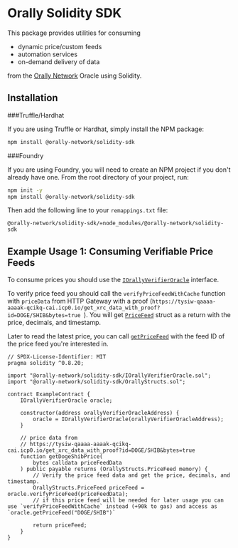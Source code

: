 # Orally Solidity SDK

This package provides utilities for consuming 
- dynamic price/custom feeds
- automation services
- on-demand delivery of data

from the [Orally Network](https://orally.network) Oracle using Solidity. 

## Installation

###Truffle/Hardhat

If you are using Truffle or Hardhat, simply install the NPM package:

```bash
npm install @orally-network/solidity-sdk
```

###Foundry

If you are using Foundry, you will need to create an NPM project if you don't already have one.
From the root directory of your project, run:

```bash
npm init -y
npm install @orally-network/solidity-sdk
```

Then add the following line to your `remappings.txt` file:

```text
@orally-network/solidity-sdk/=node_modules/@orally-network/solidity-sdk
```

## Example Usage 1: Consuming Verifiable Price Feeds

To consume prices you should use the [`IOrallyVerifierOracle`](IOrallyVerifierOracle.sol) interface. 

To verify price feed you should call the `verifyPriceFeedWithCache` function with `priceData` from HTTP Gateway with a proof (`https://tysiw-qaaaa-aaaak-qcikq-cai.icp0.io/get_xrc_data_with_proof?id=DOGE/SHIB&bytes=true
`). You will get [`PriceFeed`](OrallyStructs.sol) struct as a return with the price, decimals, and timestamp.

Later to read the latest price, you can call [`getPriceFeed`](IOrallyVerifierOracle.sol) with the feed ID of the price feed you're interested in. 

```solidity
// SPDX-License-Identifier: MIT
pragma solidity ^0.8.20;

import "@orally-network/solidity-sdk/IOrallyVerifierOracle.sol";
import "@orally-network/solidity-sdk/OrallyStructs.sol";

contract ExampleContract {
    IOrallyVerifierOracle oracle;

    constructor(address orallyVerifierOracleAddress) {
        oracle = IOrallyVerifierOracle(orallyVerifierOracleAddress);
    }

    // price data from
    // https://tysiw-qaaaa-aaaak-qcikq-cai.icp0.io/get_xrc_data_with_proof?id=DOGE/SHIB&bytes=true
    function getDogeShibPrice(
        bytes calldata priceFeedData
    ) public payable returns (OrallyStructs.PriceFeed memory) {
        // Verify the price feed data and get the price, decimals, and timestamp.
        OrallyStructs.PriceFeed priceFeed = oracle.verifyPriceFeed(priceFeedData);
        // if this price feed will be needed for later usage you can use `verifyPriceFeedWithCache` instead (+90k to gas) and access as `oracle.getPriceFeed("DOGE/SHIB")`

        return priceFeed;
    }
}
```
